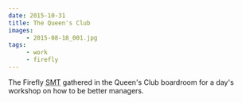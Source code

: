 ```yaml
---
date: 2015-10-31
title: The Queen's Club
images:
     - 2015-08-18_001.jpg
tags:
     - work
     - firefly
---
```

The Firefly <abbr title="Senior Management Team">SMT</abbr> gathered in the Queen's Club boardroom for a day's workshop on how to be better managers.   